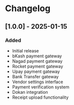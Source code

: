 # Changelog

## [1.0.0] - 2025-01-15
### Added
- Initial release
- bKash payment gateway
- Nagad payment gateway
- Rocket payment gateway
- Upay payment gateway
- Bank Transfer gateway
- Vendor settings interface
- Payment verification system
- Dokan integration
- Receipt upload functionality